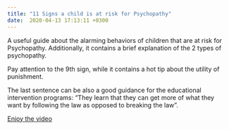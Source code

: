 ```yaml
---
title: "11 Signs a child is at risk for Psychopathy"
date:  2020-04-13 17:13:11 +0300
---
```


A useful guide about the alarming behaviors of children that are at risk for Psychopathy. Additionally, it contains a brief explanation of the 2 types of psychopathy.

Pay attention to the 9th sign, while it contains a hot tip about the utility of punishment. 

The last sentence can be also a good guidance for the educational intervention programs: 
“They learn that they can get more of what they want by following the law as opposed to breaking the law”.

[Enjoy the video](https://www.youtube.com/watch?v=7pKYmCp3-Hs)
